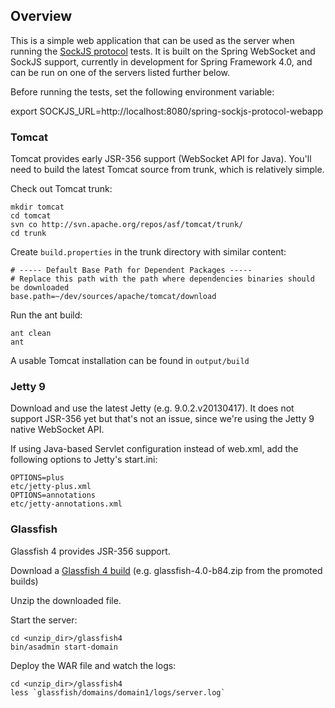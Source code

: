 
## Overview

This is a simple web application that can be used as the server when running the [SockJS protocol](https://github.com/sockjs/sockjs-protocol) tests. It is built on the Spring WebSocket and SockJS support, currently in development for Spring Framework 4.0, and can be run on one of the servers listed further below.

Before running the tests, set the following environment variable:

  export SOCKJS_URL=http://localhost:8080/spring-sockjs-protocol-webapp

### Tomcat

Tomcat provides early JSR-356 support (WebSocket API for Java). You'll need to build the latest Tomcat source from trunk, which is relatively simple.

Check out Tomcat trunk:

    mkdir tomcat
    cd tomcat
    svn co http://svn.apache.org/repos/asf/tomcat/trunk/
    cd trunk

Create `build.properties` in the trunk directory with similar content:

    # ----- Default Base Path for Dependent Packages -----
    # Replace this path with the path where dependencies binaries should be downloaded
    base.path=~/dev/sources/apache/tomcat/download

Run the ant build:

    ant clean
    ant

A usable Tomcat installation can be found in `output/build`

### Jetty 9

Download and use the latest Jetty (e.g. 9.0.2.v20130417). It does not support JSR-356 yet but that's not an issue, since we're using the Jetty 9 native WebSocket API.

If using Java-based Servlet configuration instead of web.xml, add the following options to Jetty's start.ini:

    OPTIONS=plus
    etc/jetty-plus.xml
    OPTIONS=annotations
    etc/jetty-annotations.xml

### Glassfish

Glassfish 4 provides JSR-356 support.

Download a [Glassfish 4 build](http://dlc.sun.com.edgesuite.net/glassfish/4.0/) (e.g. glassfish-4.0-b84.zip from the promoted builds)

Unzip the downloaded file.

Start the server:

    cd <unzip_dir>/glassfish4
    bin/asadmin start-domain

Deploy the WAR file and watch the logs:

    cd <unzip_dir>/glassfish4
    less `glassfish/domains/domain1/logs/server.log`


